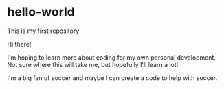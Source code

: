 # hello-world
This is my first repository

Hi there!

I'm hoping to learn more about coding for my own personal development. Not sure 
where this will take me, but hopefully I'll learn a lot!

I'm a big fan of soccer and maybe I can create a code to help with soccer.
